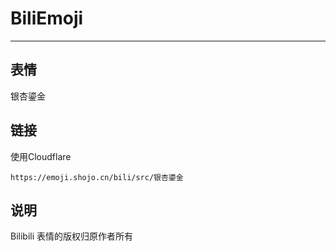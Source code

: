 # BiliEmoji
---
## 表情
银杏鎏金
## 链接
使用Cloudflare
```
https://emoji.shojo.cn/bili/src/银杏鎏金
```
## 说明
Bilibili 表情的版权归原作者所有
